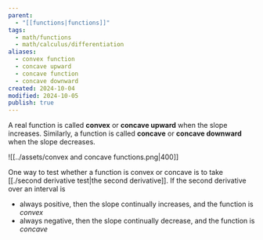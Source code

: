 ```yaml
---
parent:
  - "[[functions|functions]]"
tags:
  - math/functions
  - math/calculus/differentiation
aliases:
  - convex function
  - concave upward
  - concave function
  - concave downward
created: 2024-10-04
modified: 2024-10-05
publish: true
---
```

A real function is called **convex** or **concave upward** when the slope increases. Similarly, a function is called **concave** or **concave downward** when the slope decreases.

![[../assets/convex and concave functions.png|400]]

One way to test whether a function is convex or concave is to take [[./second derivative test|the second derivative]]. If the second derivative over an interval is
- always positive, then the slope continually increases, and the function is *convex*
- always negative, then the slope continually decrease, and the function is *concave*